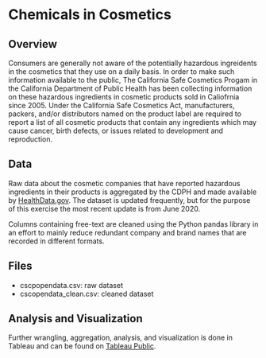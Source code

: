 # Chemicals in Cosmetics
## Overview
Consumers are generally not aware of the potentially hazardous ingreidents in the cosmetics that they use on a daily basis. In order to make such information available to the public, The California Safe Cosmetics Progam in the California Department of Public Health has been collecting information on these hazardous ingredients in cosmetic products sold in Caliofrnia since 2005. Under the California Safe Cosmetics Act, manufacturers, packers, and/or distributors named on the product label are required to report a list of all cosmetic products that contain any ingredients which may cause cancer, birth defects, or issues related to development and reproduction. 

## Data
Raw data about the cosmetic companies that have reported hazardous ingredients in their products is aggregated by the CDPH and made available by [HealthData.gov](https://healthdata.gov/dataset/chemicals-cosmetics). The dataset is updated frequently, but for the purpose of this exercise the most recent update is from June 2020.

Columns containing free-text are cleaned using the Python pandas library in an effort to mainly reduce redundant company and brand names that are recorded in different formats. 

## Files
- cscpopendata.csv: raw dataset
- cscopendata_clean.csv: cleaned dataset

## Analysis and Visualization
Further wrangling, aggregation, analysis, and visualization is done in Tableau and can be found on [Tableau Public]().
